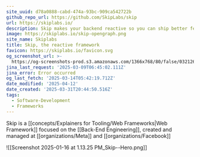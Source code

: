 ```yaml
---
site_uuid: d78a0888-cabd-474a-93bc-909ca542722b
github_repo_url: https://github.com/SkipLabs/skip
url: https://skiplabs.io/
description: Skip makes your backend reactive so you can ship better features faster
image: https://skiplabs.io/skip-opengraph.png
site_name: Skiplabs
title: Skip, the reactive framework
favicon: https://skiplabs.io/favicon.svg
og_screenshot_url: >-
  https://og-screenshots-prod.s3.amazonaws.com/1366x768/80/false/032126250487ac1c11d8b737a83c11d70f91b9cde560ce45f9a3962e4846e7b9.jpeg
jina_last_request: '2025-03-09T06:45:02.111Z'
jina_error: Error occurred
og_last_fetch: '2025-03-14T05:42:19.712Z'
date_modified: '2025-04-12'
date_created: '2025-03-31T20:44:50.516Z'
tags:
  - Software-Development
  - Frameworks
---
```























































Skip is a [[concepts/Explainers for Tooling/Web Frameworks|Web Framework]] focused on the [[Back-End Engineering]], created and managed at [[organizations/Meta]] and [[organizations/Facebook]]


![[Screenshot 2025-01-16 at 1.13.25 PM_Skip--Hero.png]]
